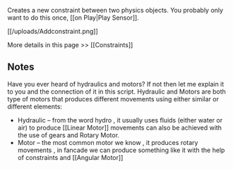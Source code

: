 Creates a new constraint between two physics objects. You probably only want to do this once, [[on Play|Play Sensor]].

[[/uploads/Addconstraint.png]]

More details in this page >> [[Constraints]]

## Notes
Have you ever heard of hydraulics and motors? If not then let me explain it to you and the connection of it in this script. Hydraulic and Motors are both type of motors that produces different movements using either similar or different elements:
- Hydraulic – from the word hydro , it usually uses fluids (either water or air) to produce [[Linear Motor]] movements can also be achieved with the use of gears and Rotary Motor.
- Motor – the most common motor we know , it produces rotary movements , in fancade we can produce something like it with the help of constraints and [[Angular Motor]]